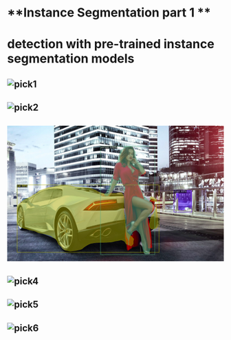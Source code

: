 
# **Instance Segmentation part 1 **
# detection with pre-trained instance segmentation models

## ![pick1](src/1.png)
## ![pick2](src/one.png)
## ![pick3](src/2.png)
## ![pick4](src/two.png)
## ![pick5](src/3.png)
## ![pick6](src/three.png)

